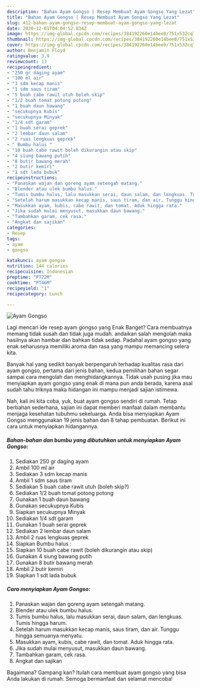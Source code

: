 ```yaml
---
description: "Bahan Ayam Gongso | Resep Membuat Ayam Gongso Yang Lezat"
title: "Bahan Ayam Gongso | Resep Membuat Ayam Gongso Yang Lezat"
slug: 412-bahan-ayam-gongso-resep-membuat-ayam-gongso-yang-lezat
date: 2020-12-01T04:04:52.834Z
image: https://img-global.cpcdn.com/recipes/384192260e14bee0/751x532cq70/ayam-gongso-foto-resep-utama.jpg
thumbnail: https://img-global.cpcdn.com/recipes/384192260e14bee0/751x532cq70/ayam-gongso-foto-resep-utama.jpg
cover: https://img-global.cpcdn.com/recipes/384192260e14bee0/751x532cq70/ayam-gongso-foto-resep-utama.jpg
author: Benjamin Floyd
ratingvalue: 3.9
reviewcount: 13
recipeingredient:
- "250 gr daging ayam"
- "100 ml air"
- "3 sdm kecap manis"
- "1 sdm saus tiram"
- "5 buah cabe rawit utuh boleh skip"
- "1/2 buah tomat potong potong"
- "1 buah daun bawang"
- "secukupnya Kubis"
- "secukupnya Minyak"
- "1/4 sdt garam"
- "1 buah serai geprek"
- "2 lembar daun salam"
- "2 ruas lengkuas geprek"
- " Bumbu halus "
- "10 buah cabe rawit boleh dikurangin atau skip"
- "4 siung bawang putih"
- "8 butir bawang merah"
- "2 butir kemiri"
- "1 sdt lada bubuk"
recipeinstructions:
- "Panaskan wajan dan goreng ayam setengah matang."
- "Blender atau ulek bumbu halus."
- "Tumis bumbu halus, lalu masukkan serai, daun salam, dan lengkuas. Tumis hingga harum."
- "Setelah harum masukkan kecap manis, saus tiram, dan air. Tunggu hingga semuanya menyatu."
- "Masukkan ayam, kubis, cabe rawit, dan tomat. Aduk hingga rata."
- "Jika sudah mulai menyusut, masukkan daun bawang."
- "Tambahkan garam, cek rasa."
- "Angkat dan sajikan"
categories:
- Resep
tags:
- ayam
- gongso

katakunci: ayam gongso 
nutrition: 144 calories
recipecuisine: Indonesian
preptime: "PT22M"
cooktime: "PT46M"
recipeyield: "1"
recipecategory: Lunch

---
```



![Ayam Gongso](https://img-global.cpcdn.com/recipes/384192260e14bee0/751x532cq70/ayam-gongso-foto-resep-utama.jpg)

Lagi mencari ide resep ayam gongso yang Enak Banget? Cara membuatnya memang tidak susah dan tidak juga mudah. andaikan salah mengolah maka hasilnya akan hambar dan bahkan tidak sedap. Padahal ayam gongso yang enak seharusnya memiliki aroma dan rasa yang mampu memancing selera kita.



Banyak hal yang sedikit banyak berpengaruh terhadap kualitas rasa dari ayam gongso, pertama dari jenis bahan, kedua pemilihan bahan segar sampai cara mengolah dan menghidangkannya. Tidak usah pusing jika mau menyiapkan ayam gongso yang enak di mana pun anda berada, karena asal sudah tahu triknya maka hidangan ini mampu menjadi sajian istimewa.


Nah, kali ini kita coba, yuk, buat ayam gongso sendiri di rumah. Tetap berbahan sederhana, sajian ini dapat memberi manfaat dalam membantu menjaga kesehatan tubuhmu sekeluarga. Anda bisa menyiapkan Ayam Gongso menggunakan 19 jenis bahan dan 8 tahap pembuatan. Berikut ini cara untuk menyiapkan hidangannya.

<!--inarticleads1-->

##### Bahan-bahan dan bumbu yang dibutuhkan untuk menyiapkan Ayam Gongso:

1. Sediakan 250 gr daging ayam
1. Ambil 100 ml air
1. Sediakan 3 sdm kecap manis
1. Ambil 1 sdm saus tiram
1. Sediakan 5 buah cabe rawit utuh (boleh skip?)
1. Sediakan 1/2 buah tomat potong potong
1. Gunakan 1 buah daun bawang
1. Gunakan secukupnya Kubis
1. Siapkan secukupnya Minyak
1. Sediakan 1/4 sdt garam
1. Gunakan 1 buah serai geprek
1. Sediakan 2 lembar daun salam
1. Ambil 2 ruas lengkuas geprek
1. Siapkan  Bumbu halus :
1. Siapkan 10 buah cabe rawit (boleh dikurangin atau skip)
1. Gunakan 4 siung bawang putih
1. Gunakan 8 butir bawang merah
1. Ambil 2 butir kemiri
1. Siapkan 1 sdt lada bubuk




<!--inarticleads2-->

##### Cara menyiapkan Ayam Gongso:

1. Panaskan wajan dan goreng ayam setengah matang.
1. Blender atau ulek bumbu halus.
1. Tumis bumbu halus, lalu masukkan serai, daun salam, dan lengkuas. Tumis hingga harum.
1. Setelah harum masukkan kecap manis, saus tiram, dan air. Tunggu hingga semuanya menyatu.
1. Masukkan ayam, kubis, cabe rawit, dan tomat. Aduk hingga rata.
1. Jika sudah mulai menyusut, masukkan daun bawang.
1. Tambahkan garam, cek rasa.
1. Angkat dan sajikan




Bagaimana? Gampang kan? Itulah cara membuat ayam gongso yang bisa Anda lakukan di rumah. Semoga bermanfaat dan selamat mencoba!
